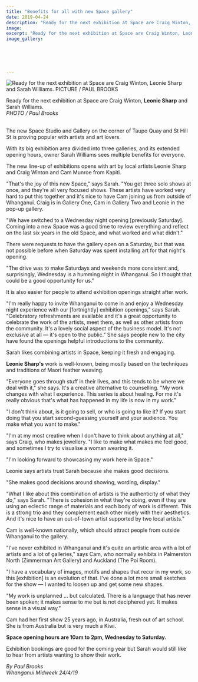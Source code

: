 ```yaml
---
title: "Benefits for all with new Space gallery"
date: 2019-04-24
description: "Ready for the next exhibition at Space are Craig Winton, Leonie Sharp and Sarah Williams..."
image: 
excerpt: "Ready for the next exhibition at Space are Craig Winton, Leonie Sharp and Sarah Williams."
image_gallery:
    
    
    
    
    
---
```


<p><img src="https://www.nzherald.co.nz/resizer/1Bia_4sAb6FGK13hpe8WRO459AI=/620x349/smart/filters:quality(70)/arc-anglerfish-syd-prod-nzme.s3.amazonaws.com/public/5WNZFYFVJZBINMYEDOLQMS7Y6I.jpg" alt="Ready for the next exhibition at Space are Craig Winton, Leonie Sharp and Sarah Williams. PICTURE / PAUL BROOKS" /></p>
<p><span>Ready for the next exhibition at Space are Craig Winton, <strong>Leonie Sharp</strong> and Sarah Williams. <br /><em>PHOTO / Paul Brooks</em></span></p>
<p class="element element-paragraph"><br />The new Space Studio and Gallery on the corner of Taupo Quay and St Hill St is proving popular with artists and art lovers.</p>
<p class="element element-paragraph">With its big exhibition area divided into three galleries, and its extended opening hours, owner Sarah Williams sees multiple benefits for everyone.</p>
<p class="element element-paragraph">The new line-up of exhibitions opens with art by local artists Leonie Sharp and Craig Winton and Cam Munroe from Kapiti.</p>
<p class="element element-paragraph">"That's the joy of this new Space," says Sarah. "You get three solo shows at once, and they're all very focused shows. These artists have worked very hard to put this together and it's nice to have Cam joining us from outside of Whanganui. Craig is in Gallery One, Cam in Gallery Two and Leonie in the pop-up gallery.</p>
<p class="element element-paragraph">"We have switched to a Wednesday night opening [previously Saturday]. Coming into a new Space was a good time to review everything and reflect on the last six years in the old Space, and what worked and what didn't."</p>
<p class="element element-paragraph">There were requests to have the gallery open on a Saturday, but that was not possible before when Saturday was spent installing art for that night's opening.</p>
<p class="element element-paragraph">"The drive was to make Saturdays and weekends more consistent and, surprisingly, Wednesday is a humming night in Whanganui. So I thought that could be a good opportunity for us."</p>
<p class="element element-paragraph">It is also easier for people to attend exhibition openings straight after work.</p>
<p class="element element-paragraph">"I'm really happy to invite Whanganui to come in and enjoy a Wednesday night experience with our [fortnightly] exhibition openings," says Sarah. "Celebratory refreshments are available and it's a great opportunity to celebrate the work of the artists, meet them, as well as other artists from the community. It's a lovely social aspect of the business model. It's not exclusive at all &mdash; it's open to the public." She says people new to the city have found the openings helpful introductions to the community.</p>
<p class="element element-paragraph">Sarah likes combining artists in Space, keeping it fresh and engaging.</p>
<p class="element element-paragraph"><strong>Leonie Sharp's</strong> work is well-known, being mostly based on the techniques and traditions of Maori feather weaving.</p>
<p class="element element-paragraph">"Everyone goes through stuff in their lives, and this tends to be where we deal with it," she says. It's a creative alternative to counselling. "My work changes with what I experience. This series is about healing. For me it's really obvious that's what has happened in my life is now in my work."</p>
<p class="element element-paragraph">"I don't think about, is it going to sell, or who is going to like it? If you start doing that you start second-guessing yourself and your audience. You make what you want to make."</p>
<p class="element element-paragraph">"I'm at my most creative when I don't have to think about anything at all," says Craig, who makes jewellery. "I like to make what makes me feel good, and sometimes I try to visualise a woman wearing it.</p>
<p class="element element-paragraph">"I'm looking forward to showcasing my work here in Space."</p>
<p class="element element-paragraph">Leonie says artists trust Sarah because she makes good decisions.</p>
<p class="element element-paragraph">"She makes good decisions around showing, wording, display."</p>
<p class="element element-paragraph">"What I like about this combination of artists is the authenticity of what they do," says Sarah. "There is cohesion in what they're doing, even if they are using an eclectic range of materials and each body of work is different. This is a strong trio and they complement each other nicely with their aesthetics. And it's nice to have an out-of-town artist supported by two local artists."</p>
<p class="element element-paragraph">Cam is well-known nationally, which should attract people from outside Whanganui to the gallery.</p>
<p class="element element-paragraph">"I've never exhibited in Whanganui and it's quite an artistic area with a lot of artists and a lot of galleries," says Cam, who normally exhibits in Palmerston North (Zimmerman Art Gallery) and Auckland (The Poi Room).</p>
<p class="element element-paragraph">"I have a vocabulary of images, motifs and shapes that recur in my work, so this [exhibition] is an evolution of that. I've done a lot more small sketches for the show &mdash; I wanted to loosen up and get some new shapes.</p>
<p class="element element-paragraph">"My work is unplanned ... but calculated. There is a language that has never been spoken; it makes sense to me but is not deciphered yet. It makes sense in a visual way."</p>
<p class="element element-paragraph">Cam had her first show 25 years ago, in Australia, fresh out of art school. She is from Australia but is very much a Kiwi.</p>
<p class="element element-paragraph"><strong>Space opening hours are 10am to 2pm, Wednesday to Saturday.</strong></p>
<p class="element element-paragraph">Exhibition bookings are good for the coming year but Sarah would still like to hear from artists wanting to show their work.</p>
<p><em>By&nbsp;Paul Brooks<br />Whanganui Midweek 24/4/19</em></p>

